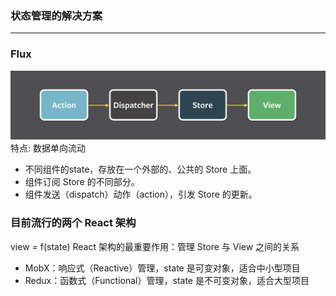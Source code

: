 ### 状态管理的解决方案

---

### Flux
![](./images/flow.png)
特点: 数据单向流动

- 不同组件的state，存放在一个外部的、公共的 Store 上面。
- 组件订阅 Store 的不同部分。
- 组件发送（dispatch）动作（action），引发 Store 的更新。


### 目前流行的两个 React 架构
view = f(state)
React 架构的最重要作用：管理 Store 与 View 之间的关系
- MobX：响应式（Reactive）管理，state 是可变对象，适合中小型项目
- Redux：函数式（Functional）管理，state 是不可变对象，适合大型项目
